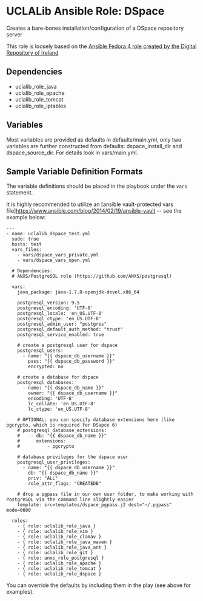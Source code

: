 # UCLALib Ansible Role: DSpace

Creates a bare-bones installation/configuration of a DSpace repository server

This role is loosely based on the [Ansible Fedora 4 role created by the Digital Repository of Ireland ](https://github.com/Digital-Repository-of-Ireland/ansible-fedora4)

## Dependencies

* uclalib_role_java
* uclalib_role_apache
* uclalib_role_tomcat
* uclalib_role_iptables

## Variables

Most variables are provided as defaults in defaults/main.yml, only two variables are further constructed from defaults:
dspace_install_dir and dspace_source_dir. For details look in vars/main.yml.

## Sample Variable Definition Formats

The variable definitions should be placed in the playbook under the `vars` statement.

It is highly recommended to utilize an [ansible vault-protected vars file]https://www.ansible.com/blog/2014/02/19/ansible-vault -- see the example below:

```ansible
---
- name: uclalib_dspace_test.yml
  sudo: true
  hosts: test
  vars_files:
    - vars/dspace_vars_private.yml
    - vars/dspace_vars_open.yml

  # Dependencies:
  # ANXS/PostgreSQL role (https://github.com/ANXS/postgresql)

  vars:
    java_package: java-1.7.0-openjdk-devel.x86_64

    postgresql_version: 9.5
    postgresql_encoding: 'UTF-8'
    postgresql_locale: 'en_US.UTF-8'
    postgresql_ctype: 'en_US.UTF-8'
    postgresql_admin_user: "postgres"
    postgresql_default_auth_method: "trust"
    postgresql_service_enabled: true

    # create a postgresql user for dspace
    postgresql_users:
      - name: "{{ dspace_db_username }}"
        pass: "{{ dspace_db_password }}"
        encrypted: no

    # create a database for dspace
    postgresql_databases:
      - name: "{{ dspace_db_name }}"
        owner: "{{ dspace_db_username }}"
        encoding: 'UTF-8'
        lc_collate: 'en_US.UTF-8'
        lc_ctype: 'en_US.UTF-8'

    # OPTIONAL: you can specify database extensions here (like pgcrypto, which is required for DSapce 6)
    # postgresql_database_extensions:
    #    - db: "{{ dspace_db_name }}"
    #      extensions:
    #          - pgcrypto

    # database privileges for the dspace user
    postgresql_user_privileges:
      - name: "{{ dspace_db_username }}"
        db: "{{ dspace_db_name }}"
        priv: "ALL"
        role_attr_flags: "CREATEDB"

    # drop a pgpass file in our own user folder, to make working with PostgreSQL via the command line slightly easier
    template: src=templates/dspace_pgpass.j2 dest="~/.pgpass" mode=0600

  roles:
    - { role: uclalib_role_java }
    - { role: uclalib_role_vim }
    - { role: uclalib_role_clamav }
    - { role: uclalib_role_java_maven }
    - { role: uclalib_role_java_ant }
    - { role: uclalib_role_git }
    - { role: anxs_role_postgresql }
    - { role: uclalib_role_apache }
    - { role: uclalib_role_tomcat }
    - { role: uclalib_role_dspace }
```

You can override the defaults by including them in the play (see above for examples).
